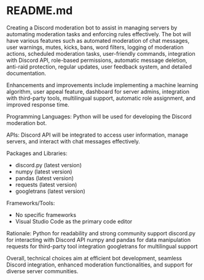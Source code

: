 # README.md

Creating a Discord moderation bot to assist in managing servers by automating moderation tasks and enforcing rules effectively. The bot will have various features such as automated moderation of chat messages, user warnings, mutes, kicks, bans, word filters, logging of moderation actions, scheduled moderation tasks, user-friendly commands, integration with Discord API, role-based permissions, automatic message deletion, anti-raid protection, regular updates, user feedback system, and detailed documentation.

Enhancements and improvements include implementing a machine learning algorithm, user appeal feature, dashboard for server admins, integration with third-party tools, multilingual support, automatic role assignment, and improved response time.

Programming Languages:
Python will be used for developing the Discord moderation bot.

APIs:
Discord API will be integrated to access user information, manage servers, and interact with chat messages effectively.

Packages and Libraries:
- discord.py (latest version)
- numpy (latest version)
- pandas (latest version)
- requests (latest version)
- googletrans (latest version)

Frameworks/Tools:
- No specific frameworks
- Visual Studio Code as the primary code editor

Rationale:
Python for readability and strong community support
discord.py for interacting with Discord API
numpy and pandas for data manipulation
requests for third-party tool integration
googletrans for multilingual support

Overall, technical choices aim at efficient bot development, seamless Discord integration, enhanced moderation functionalities, and support for diverse server communities.